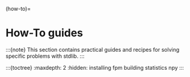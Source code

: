 (how-to)=

# How-To guides

:::{note}
This section contains practical guides and recipes for solving specific problems with stdlib.
:::

:::{toctree}
:maxdepth: 2
:hidden:
installing
fpm
building
statistics
npy
:::
